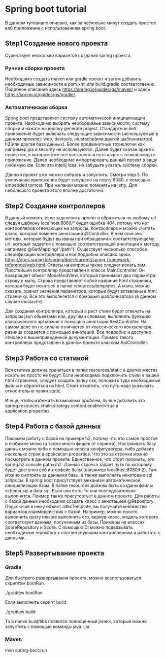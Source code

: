 # Spring boot tutorial
В данном туториале описано, как за несколько минут создать простое веб приложение с использованием spring boot.

## Step1 Создание нового проекта
Существует несколько вариантов создания spring проекта. 
### Ручная сборка проекта
Необходимо создать maven или gradle проект и затем добавить необходимые зависимости в pom.xml или build.gradle соответственно.
Подрбное описание здесь https://spring.io/guides/gs/maven/ и здесь https://spring.io/guides/gs/gradle/.

### Автоматическая сборка
Spring boot представляет систему автоматичесой инициализации проекта. Необходимо выбрать необходимые зависимости, систему сборки и нажать на кнопку generate project. Стандартное веб приложение будет включать следующие зависимости (используемые в данном проекте): web, devtools, mustache(или другой шаблонизатор), h2(или другая база данных). Более продвинутные технологии как например jpa и security не используются.  Далее будет скачан архив с проектом, в котором уже все настроено и есть класс с точкой входа в приложение.
Далее необходимо импортировать данный проект в вашу любимую ide. Если это intellij idea, не забудьте указать систему сборки.

Данный проект уже можно собрать и запустить. Смотри step 5. По умолчанию приложение будет запущено на порту 8080, с помощью embedded tomcat. При желании можно поменять на jetty. Для небольшого проекта этого вполне достаточно.

## Step2 Создание контроллеров
В данный момент, если задеплоить проект и обратиться по любому url следуя шаблону localhost:8080/* будет ошибка 404, потому что нет контроллеров отвечающих на запросы.
Контроллером можно считать клаcc, который помечен аннотацией @Controller. В нем описаны методы, которые будут вызваны при обращении к соответствующему url, который задается с помощью соответствующей аннотации к методу, например @GetMapping("/path"). Существует несколько способов спецификации контроллера и все подробно описано здесь https://docs.spring.io/spring/docs/current/spring-framework-reference/web.html. Ответы на вопросы также следует искать там. Простейший контроллер представлен в классе MainController. Он возвращает обьект ModelAndView, который принимает два параметра: строку и мапу. Строка представляет собой название html странички, которая будет искаться в папке resources/templates. А мапа, можно сказать, хранит значения параметров, которые будут вставлены в html страничку. Все это выполняется с помощью шаблонизатора (в данном случае mustache).

Для создания контроллера, который в рест стиле будет отвечать на запросы json обьектами или, другими словами, выполнять функцию классического api можно с помощью аннотации RestController. На самом деле он не сильно отличается от классического контроллера, разница создается с помощью аннотаций. Все подробно и доступно описано в вышеприведенной документации. Пример такого контроллера представлен в данном проекте классом ApiController. 


## Step3 Работа со статикой
Вся статика должна храниться в папке resources/static в других местах искать ее просто не будут. Если необходимо подключить стили к вашей html  страничке, следует создать папку css, положить туда необходимые файлы и обратиться из html. Стоит отметить, что путь надо указывать относительно папки static.

И еще, чтобы избежать возможных проблем, лучше добавить это spring.resources.chain.strategy.content.enabled=true в application.properties.

## Step4 Работа с базой данных
Покажем работу с базой на примере h2, потому что это самое простое и любимое мною (а также много фишек от спринга).
Настраивать базу данных можно либо с помощью класса конфигуратора, либо добавив несколько строк в application.properties. Что это за строчки можно посмотреть в данном проекте. Единственное, что стоит пояснить, это spring.h2.console.path=/h2. Данная строчка задает путь по которому будет доступен веб интерфейс базы (например localhost:8080/h2). Там можно смотреть за данными базы, а также выполнять некоторые sql запросы.
В spring boot присутствует механизм автоматической инициализации базы. В папке resources должны быть созданы файлы schema.sql и data.sql. Если они есть, то они последовательно выполнятся. Пример также присутсвтует в данном проекте.
Для работы с базой данных необходимо создать класс с аннотацией @Repository. Подключив к нему объект JdbcTemplate, вы получаете множество вариантов взаимодействия с базой. Например, можно просто выполнить query или же выполнить его, вернув класс, модель которого соответсвует данным, полученным из базы. Примеры на классах ScoreRepository и Score. С помощью DI можно подвязывать необходимые repository к соответсвующим контроллероам и работать с данными.

## Step5 Развертывание проекта
### Gradle
Для быстрого развертывания проекта, можно воспользоваться скриптом bootRun.

./gradlew bootRun

Если выполнить скрипт build

./gradlew build

То в папке build/libs появится полноценный jarник, который можно запустить с помощью команды java -jar.

### Maven
mvn spring-boot:run


